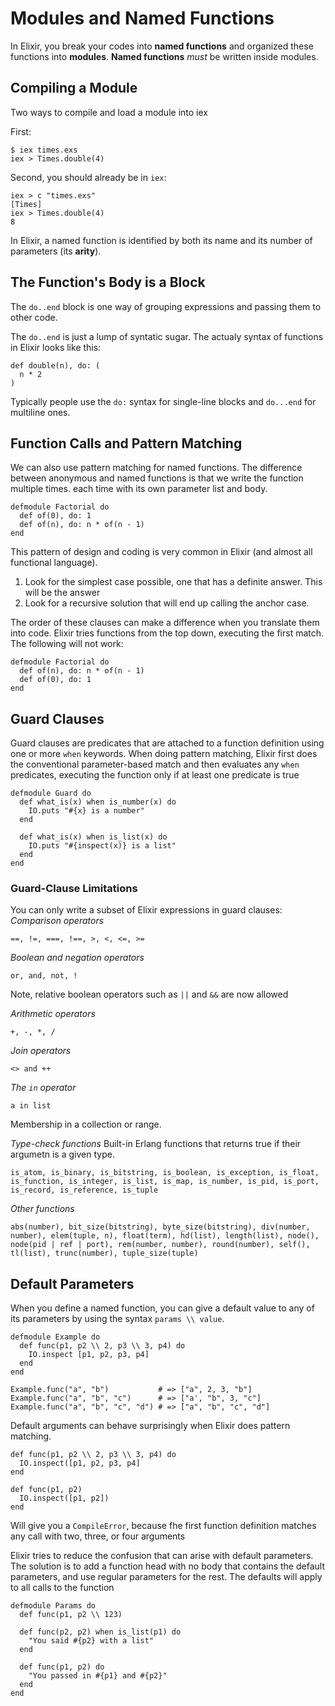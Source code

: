 # Modules and Named Functions
In Elixir, you break your codes into **named functions** and organized these functions into **modules**. **Named functions** *must* be written inside modules.

## Compiling a Module
Two ways to compile and load a module into iex

First:
```
$ iex times.exs
iex > Times.double(4)
```

Second, you should already be in `iex`:
```
iex > c "times.exs"
[Times]
iex > Times.double(4)
8
```

In Elixir, a named function is identified by both its name and its number of parameters (its **arity**).

## The Function's Body is a Block
The `do..end` block is one way of grouping expressions and passing them to other code.

The `do..end` is just a lump of syntatic sugar. The actualy syntax of functions in Elixir looks like this:
```
def double(n), do: (
  n * 2
)
```

Typically people use the `do:` syntax for single-line blocks and `do...end` for multiline ones.

## Function Calls and Pattern Matching
We can also use pattern matching for named functions. The difference between anonymous and named functions is that we write the function multiple times. each time with its own parameter list and body.
```
defmodule Factorial do
  def of(0), do: 1
  def of(n), do: n * of(n - 1)
end
```

This pattern of design and coding is very common in Elixir (and almost all functional language).
1. Look for the simplest case possible, one that has a definite answer. This will be the answer
2. Look for a recursive solution that will end up calling the anchor case.


The order of these clauses can make a difference when you translate them into code. Elixir tries functions from the top down, executing the first match. The following will not work:
```
defmodule Factorial do
  def of(n), do: n * of(n - 1)
  def of(0), do: 1
end
```

## Guard Clauses
Guard clauses are predicates that are attached to a function definition using one or more `when` keywords. When doing pattern matching, Elixir first does the conventional parameter-based match and then evaluates any `when` predicates, executing the function only if at least one predicate is true
```
defmodule Guard do
  def what_is(x) when is_number(x) do
    IO.puts "#{x} is a number"
  end

  def what_is(x) when is_list(x) do
    IO.puts "#{inspect(x)} is a list"
  end
end
```

### Guard-Clause Limitations
You can only write a subset of Elixir expressions in guard clauses:
*Comparison operators*
```
==, !=, ===, !==, >, <, <=, >=
```

*Boolean and negation operators*
```
or, and, not, !
```
Note, relative boolean operators such as `||` and `&&` are now allowed

*Arithmetic operators*
```
+, -, *, /
```

*Join operators*
```
<> and ++
```

*The `in` operator*
```
a in list
```
Membership in a collection or range.

*Type-check functions*
Built-in Erlang functions that returns true if their argumetn is a given type.
```
is_atom, is_binary, is_bitstring, is_boolean, is_exception, is_float, is_function, is_integer, is_list, is_map, is_number, is_pid, is_port, is_record, is_reference, is_tuple
```

*Other functions*
```
abs(number), bit_size(bitstring), byte_size(bitstring), div(number, number), elem(tuple, n), float(term), hd(list), length(list), node(), node(pid | ref | port), rem(number, number), round(number), self(), tl(list), trunc(number), tuple_size(tuple)
```

## Default Parameters
When you define a named function, you can give a default value to any of its parameters by using the syntax `params \\ value`.
```
defmodule Example do
  def func(p1, p2 \\ 2, p3 \\ 3, p4) do
    IO.inspect [p1, p2, p3, p4]
  end
end

Example.func("a", "b")           # => ["a", 2, 3, "b"]
Example.func("a", "b", "c")      # => ["a', "b", 3, "c"]
Example.func("a", "b", "c", "d") # => ["a", "b", "c", "d"]
```

Default arguments can behave surprisingly when Elixir does pattern matching.
```
def func(p1, p2 \\ 2, p3 \\ 3, p4) do
  IO.inspect([p1, p2, p3, p4]
end

def func(p1, p2)
  IO.inspect([p1, p2])
end
```
Will give you a `CompileError`, because fhe first function definition matches any call with two, three, or four arguments

Elixir tries to reduce the confusion that can arise with default parameters. The solution is to add a function head with no body that contains the default parameters, and use regular parameters for the rest. The defaults will apply to all calls to the function
```
defmodule Params do
  def func(p1, p2 \\ 123)

  def func(p2, p2) when is_list(p1) do
    "You said #{p2} with a list"
  end

  def func(p1, p2) do
    "You passed in #{p1} and #{p2}"
  end
end
```
